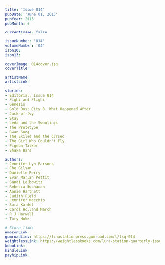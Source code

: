 ```yaml
---
title: 'Issue 014'
pubDate: 'June 01, 2013'
pubYear: 2013
pubMonth: 6

currentIssue: false

issueNumber: '014'
volumeNumber: '04'
isbn10: 
isbn13: 

coverImage: 014cover.jpg
coverTitle: 

artistName: 
artistLink: 

stories:
- Editorial, Issue 014
- Fight and Flight
- Genesis
- Gold Dust City 8. What Happened After
- Jack-of-Ivy
- Stay
- Leda and the Swanlings
- The Prototype
- Swan Song
- The Exiled and the Cursed
- The Girl Who Couldn't Fly
- Pigeon-Talker
- Shaka Bars

authors:
- Jennifer Lyn Parsons
- Che Gilson
- Danielle Perry
- Evan Mariah Pettit
- Sandi Leibowitz
- Rebecca Buchanan
- Annie Hartnett
- Judith Field
- Jennifer Recchio
- Sara Kardel
- Carol Holland March
- R J Harwell
- Tory Hoke

# Store links
amazonLink: 
gumroadLink: https://lunastationpress.gumroad.com/l/lsq-014
weightlessLink: https://weightlessbooks.com/luna-station-quarterly-issue-014/
koboLink: 
kindleLink: 
payhipLink: 
---
```

